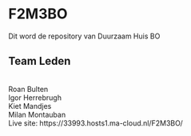 # F2M3BO
Dit word de repository van Duurzaam Huis BO  
## Team Leden
<br>
Roan Bulten
<br>
Igor Herrebrugh
<br>
Kiet Mandjes
<br>
Milan Montauban 
<br/> 
Live site: https://33993.hosts1.ma-cloud.nl/F2M3BO/
